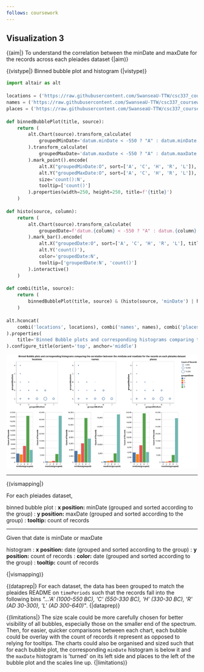 ```yaml
---
follows: coursework
---
```


## Visualization 3

{(aim|}
To understand the correlation between the minDate and maxDate for the records across each pleiades dataset
{|aim)}

{(vistype|}
Binned bubble plot and histogram
{|vistype)}

```python
import altair as alt

locations = ('https://raw.githubusercontent.com/SwanseaU-TTW/csc337_coursework1/master/pleiades-locations-latest.csv')
names = ('https://raw.githubusercontent.com/SwanseaU-TTW/csc337_coursework1/master/pleiades-names-latest.csv')
places = ('https://raw.githubusercontent.com/SwanseaU-TTW/csc337_coursework1/master/pleiades-places-latest.csv')

def binnedBubblePlot(title, source):
    return (
        alt.Chart(source).transform_calculate(
            groupedMinDate='datum.minDate < -550 ? "A" : datum.minDate < -330 ? "C" : datum.minDate < -30 ? "H" : datum.minDate < 300 ? "R" : "L"'
        ).transform_calculate(
            groupedMaxDate='datum.maxDate < -550 ? "A" : datum.maxDate < -330 ? "C" : datum.maxDate < -30 ? "H" : datum.maxDate < 300 ? "R" : "L"'
        ).mark_point().encode(
            alt.X("groupedMinDate:O", sort=['A', 'C', 'H', 'R', 'L']),
            alt.Y("groupedMaxDate:O", sort=['A', 'C', 'H', 'R', 'L']),
            size='count():N',
            tooltip=['count()']
        ).properties(width=250, height=250, title=f'{title}')
    )

def histo(source, column):
    return (
        alt.Chart(source).transform_calculate(
            groupedDate=f'datum.{column} < -550 ? "A" : datum.{column} < -330 ? "C" : datum.{column} < -30 ? "H" : datum.{column} < 300 ? "R" : "L"'
        ).mark_bar().encode(
            alt.X("groupedDate:O", sort=['A', 'C', 'H', 'R', 'L'], title=f'{column}(grouped)'),
            alt.Y('count()'),
            color='groupedDate:N',
            tooltip=['groupedDate:N', 'count()']
        ).interactive()
    )

def combi(title, source):
    return (
        binnedBubblePlot(title, source) & (histo(source, 'minDate') | histo(source, 'maxDate'))
    )

alt.hconcat(
    combi('locations', locations), combi('names', names), combi('places', places)
).properties(
    title='Binned Bubble plots and corresponding histograms comparing the correlation between the minDate and maxDate for the records on each pleiades dataset'
).configure_title(orient='top', anchor='middle')
```

![](https://raw.githubusercontent.com/David24E/CSCM37CW1/92d3d7db436152e42acdb6d490a4be97bb2a399e/twoVis.svg)

---

{(vismapping|}

For each pleiades dataset,

binned bubble plot
: **x position:** minDate (grouped and sorted according to the group)
: **y position:** maxDate (grouped and sorted according to the group)
: **tooltip:** count of records

---

Given that date is minDate or maxDate

histogram
: **x position:** date (grouped and sorted according to the group)
: **y position:** count of records
: **color:** date (grouped and sorted according to the group)
: **tooltip:** count of records

{|vismapping)}

{(dataprep|}
For each dataset, the data has been grouped to match the pleaides README on `timePeriods` such that the records fall into the following bins _"...'A' (1000-550 BC), 'C' (550-330 BC), 'H' (330-30 BC), 'R' (AD 30-300), 'L' (AD 300-640)"_.
{|dataprep)}

{(limitations|}
The size scale could be more carefully chosen for better visibility of all bubbles, especially those on the smaller end of the spectrum. Then, for easier, quicker comparisons between each chart, each bubble could be overlay with the count of records it represent as opposed to relying for tooltips. The charts could also be organised and sized such that for each bubble plot, the corresponding `minDate` histogram is below it and the `maxDate` histogram is 'turned' on its left side and places to the left of the bubble plot and the scales line up.
{|limitations)}
